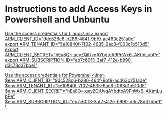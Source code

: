 # Instructions to add Access Keys in Powershell and Unbuntu

<ins>Use the access credentials for Linux<\ins>
export ARM_CLIENT_ID="9dc528c6-b286-464f-9bf9-ac463c251a0e" \
export ARM_TENANT_ID="5e10840f-7f02-4635-9ac8-f063d1b510d5" \
export ARM_CLIENT_SECRET="hEa8Q~.qeyZQiUvqAYbdtoA9PnWx6..AKtmLubPe" \
export ARM_SUBSCRIPTION_ID="eb7c60f3-3af7-412e-b990-d3c78d37bbe1"

<ins>Use the access credentials for Powershell<\ins>
$env:ARM_CLIENT_ID="9dc528c6-b286-464f-9bf9-ac463c251a0e"
$env:ARM_TENANT_ID="5e10840f-7f02-4635-9ac8-f063d1b510d5" \
$env:ARM_CLIENT_SECRET="hEa8Q~.qeyZQiUvqAYbdtoA9PnWx6..AKtmLubPe" \
$env:ARM_SUBSCRIPTION_ID="eb7c60f3-3af7-412e-b990-d3c78d37bbe1" \

